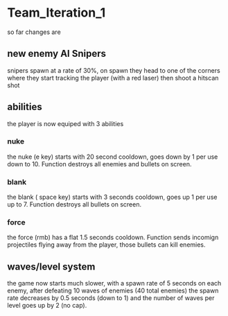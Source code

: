 # Team_Iteration_1
 
so far changes are

## new enemy AI Snipers

snipers spawn at a rate of 30%, on spawn they head to one of the corners where they start tracking the player (with a red laser) then shoot a hitscan shot

## abilities 

the player is now equiped with 3 abilities

### nuke 

the nuke (e key) starts with 20 second cooldown, goes down by 1 per use down to 10. Function destroys all enemies and bullets on screen.

### blank

the blank ( space key) starts with 3 seconds cooldown, goes up 1 per use up to 7. Function destroys all bullets on screen.

### force 

the force (rmb) has a flat 1.5 seconds cooldown. Function sends incomign projectiles flying away from the player, those bullets can kill enemies. 

## waves/level system

the game now starts much slower, with a spawn rate of 5 seconds on each enemy, after defeating 10 waves of enemies (40 total enemies) the spawn rate decreases by 0.5 seconds (down to 1) and the number of waves per level goes up by 2 (no cap). 
